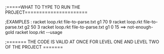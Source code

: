 ;=====WHAT TO TYPE TO RUN THE PROJECT======================

;EXAMPLES : racket loop.rkt file-to-parse.txt g1  70 9
            racket loop.rkt file-to-parse.txt g2  50 3
	    racket loop.rkt file-to-parse.txt g1  0 15 ==> not-enough-gold
	    racket loop.rkt --usage



;======= THE CODE IS VALID AT ONCE FOR LEVEL ONE AND LEVEL TWO OF THE PROJECT =======
